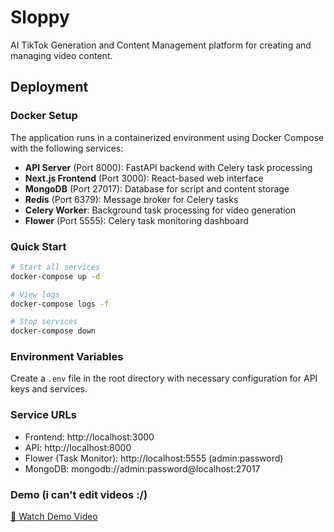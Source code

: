 # Sloppy

AI TikTok Generation and Content Management platform for creating and managing video content.

## Deployment

### Docker Setup

The application runs in a containerized environment using Docker Compose with the following services:

- **API Server** (Port 8000): FastAPI backend with Celery task processing
- **Next.js Frontend** (Port 3000): React-based web interface
- **MongoDB** (Port 27017): Database for script and content storage
- **Redis** (Port 6379): Message broker for Celery tasks
- **Celery Worker**: Background task processing for video generation
- **Flower** (Port 5555): Celery task monitoring dashboard

### Quick Start

```bash
# Start all services
docker-compose up -d

# View logs
docker-compose logs -f

# Stop services
docker-compose down
```

### Environment Variables

Create a `.env` file in the root directory with necessary configuration for API keys and services.

### Service URLs

- Frontend: http://localhost:3000
- API: http://localhost:8000
- Flower (Task Monitor): http://localhost:5555 (admin:password)
- MongoDB: mongodb://admin:password@localhost:27017

### Demo (i can't edit videos :/)
[🎥 Watch Demo Video](https://drive.google.com/file/d/1tTO1asQQWP5i49H15QkbM4EDRmOA07T1/view)
